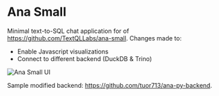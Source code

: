 # Ana Small
Minimal text-to-SQL chat application for of https://github.com/TextQLLabs/ana-small. Changes made to:
- Enable Javascript visualizations
- Connect to different backend (DuckDB & Trino)

![Ana Small UI](https://imagedelivery.net/3jS8EJceRTKI24-1Uc_BDg/cbc38378-ff87-478d-c6fa-f83387c0e900/public)

Sample modified backend: https://github.com/tuor713/ana-py-backend.
